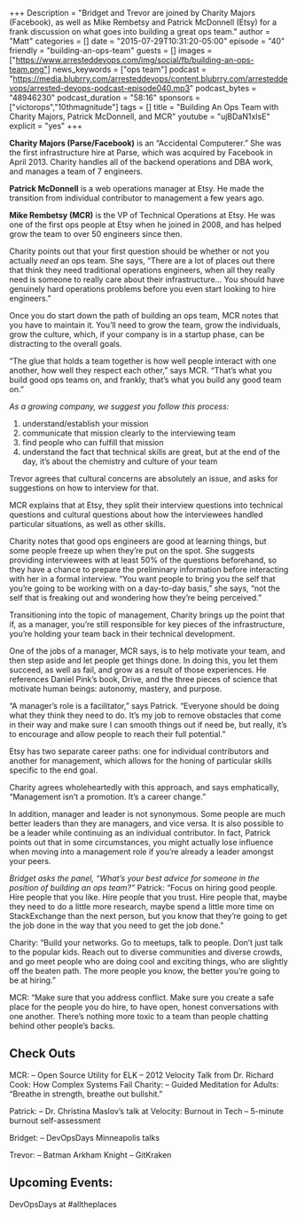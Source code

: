 +++
Description = "Bridget and Trevor are joined by Charity Majors (Facebook), as well as Mike Rembetsy and Patrick McDonnell (Etsy) for a frank discussion on what goes into building a great ops team."
author = "Matt"
categories = []
date = "2015-07-29T10:31:20-05:00"
episode = "40"
friendly = "building-an-ops-team"
guests = []
images = ["https://www.arresteddevops.com/img/social/fb/building-an-ops-team.png"]
news_keywords = ["ops team"]
podcast = "https://media.blubrry.com/arresteddevops/content.blubrry.com/arresteddevops/arrested-devops-podcast-episode040.mp3"
podcast_bytes = "48946230"
podcast_duration = "58:16"
sponsors = ["victorops","10thmagnitude"]
tags = []
title = "Building An Ops Team with Charity Majors, Patrick McDonnell, and MCR"
youtube = "ujBDaN1xIsE"
explicit = "yes"
+++

**Charity Majors (Parse/Facebook)** is an “Accidental Computerer.” She was the first infrastructure hire at Parse, which was acquired by Facebook in April 2013. Charity handles all of the backend operations and DBA work, and manages a team of 7 engineers.

**Patrick McDonnell** is a web operations manager at Etsy. He made the transition from individual contributor to management a few years ago.

**Mike Rembetsy (MCR)** is the VP of Technical Operations at Etsy. He was one of the first ops people at Etsy when he joined in 2008, and has helped grow the team to over 50 engineers since then.

Charity points out that your first question should be whether or not you actually _need_ an ops team. She says, “There are a lot of places out there that think they need traditional operations engineers, when all they really need is someone to really care about their infrastructure… You should have genuinely hard operations problems before you even start looking to hire engineers.”

Once you do start down the path of building an ops team, MCR notes that you have to maintain it. You’ll need to grow the team, grow the individuals, grow the culture, which, if your company is in a startup phase, can be distracting to the overall goals.

“The glue that holds a team together is how well people interact with one another, how well they respect each other,” says MCR. “That’s what you build good ops teams on, and frankly, that’s what you build any good team on.”

_As a growing company, we suggest you follow this process:_

1. understand/establish your mission
2. communicate that mission clearly to the interviewing team
3. find people who can fulfill that mission
4. understand the fact that technical skills are great, but at the end of the day, it’s about the chemistry and culture of your team

Trevor agrees that cultural concerns are absolutely an issue, and asks for suggestions on how to interview for that.

MCR explains that at Etsy, they split their interview questions into technical questions and cultural questions about how the interviewees handled particular situations, as well as other skills.

Charity notes that good ops engineers are good at learning things, but some people freeze up when they’re put on the spot. She suggests providing interviewees with at least 50% of the questions beforehand, so they have a chance to prepare the preliminary information before interacting with her in a formal interview. “You want people to bring you the self that you’re going to be working with on a day-to-day basis,” she says, “not the self that is freaking out and wondering how they’re being perceived.”

Transitioning into the topic of management, Charity brings up the point that if, as a manager, you’re still responsible for key pieces of the infrastructure, you’re holding your team back in their technical development.

One of the jobs of a manager, MCR says, is to help motivate your team, and then step aside and let people get things done. In doing this, you let them succeed, as well as fail, and grow as a result of those experiences. He references Daniel Pink’s book, Drive, and the three pieces of science that motivate human beings: autonomy, mastery, and purpose.

“A manager’s role is a facilitator,” says Patrick. “Everyone should be doing what they think they need to do. It’s my job to remove obstacles that come in their way and make sure I can smooth things out if need be, but really, it’s to encourage and allow people to reach their full potential.”

Etsy has two separate career paths: one for individual contributors and another for management, which allows for the honing of particular skills specific to the end goal.

Charity agrees wholeheartedly with this approach, and says emphatically, “Management isn’t a promotion. It’s a career change.”

In addition, manager and leader is not synonymous. Some people are much better leaders than they are managers, and vice versa. It is also possible to be a leader while continuing as an individual contributor. In fact, Patrick points out that in some circumstances, you might actually lose influence when moving into a management role if you’re already a leader amongst your peers.

_Bridget asks the panel, “What’s your best advice for someone in the position of building an ops team?”_
Patrick: “Focus on hiring good people. Hire people that you like. Hire people that you trust. Hire people that, maybe they need to do a little more research, maybe spend a little more time on StackExchange than the next person, but you know that they’re going to get the job done in the way that you need to get the job done.”

Charity: “Build your networks. Go to meetups, talk to people. Don’t just talk to the popular kids. Reach out to diverse communities and diverse crowds, and go meet people who are doing cool and exciting things, who are slightly off the beaten path. The more people you know, the better you’re going to be at hiring.”

MCR: “Make sure that you address conflict. Make sure you create a safe place for the people you do hire, to have open, honest conversations with one another. There’s nothing more toxic to a team than people chatting behind other people’s backs.

## Check Outs

MCR:
– Open Source Utility for ELK
– 2012 Velocity Talk from Dr. Richard Cook: How Complex Systems Fail
Charity:
– Guided Meditation for Adults: “Breathe in strength, breathe out bullshit.”

Patrick:
– Dr. Christina Maslov’s talk at Velocity: Burnout in Tech
– 5-minute burnout self-assessment

Bridget:
– DevOpsDays Minneapolis talks

Trevor:
– Batman Arkham Knight
– GitKraken

## Upcoming Events:
DevOpsDays at #alltheplaces
